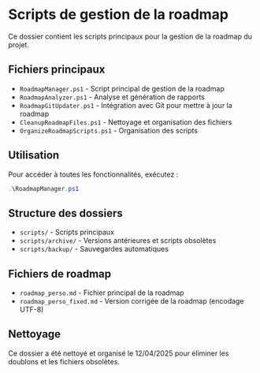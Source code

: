 # Scripts de gestion de la roadmap

Ce dossier contient les scripts principaux pour la gestion de la roadmap du projet.

## Fichiers principaux

- `RoadmapManager.ps1` - Script principal de gestion de la roadmap
- `RoadmapAnalyzer.ps1` - Analyse et génération de rapports
- `RoadmapGitUpdater.ps1` - Intégration avec Git pour mettre à jour la roadmap
- `CleanupRoadmapFiles.ps1` - Nettoyage et organisation des fichiers
- `OrganizeRoadmapScripts.ps1` - Organisation des scripts

## Utilisation

Pour accéder à toutes les fonctionnalités, exécutez :

```powershell
.\RoadmapManager.ps1
```

## Structure des dossiers

- `scripts/` - Scripts principaux
- `scripts/archive/` - Versions antérieures et scripts obsolètes
- `scripts/backup/` - Sauvegardes automatiques

## Fichiers de roadmap

- `roadmap_perso.md` - Fichier principal de la roadmap
- `roadmap_perso_fixed.md` - Version corrigée de la roadmap (encodage UTF-8)

## Nettoyage

Ce dossier a été nettoyé et organisé le 12/04/2025 pour éliminer les doublons et les fichiers obsolètes.
